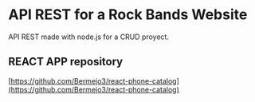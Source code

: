 # API REST for a Rock Bands Website

API REST made with node.js for a CRUD proyect.

## REACT APP repository

[https://github.com/Bermejo3/react-phone-catalog](https://github.com/Bermejo3/react-phone-catalog)
